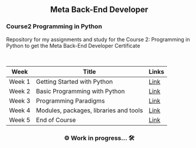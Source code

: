 ## <div align="center"> Meta Back-End Developer </div>
### Course2 Programming in Python

Repository for my assignments and study for the Course 2: Programming in Python to get the Meta Back-End Developer Certificate


<br>

| Week | Title | Links |
| :----:|---------|------|
|Week 1| Getting Started with Python|[Link]()|
|Week 2 |Basic Programming with Python|[Link]()|
|Week 3|Programming Paradigms|[Link]()|
|Week 4| Modules, packages, libraries and tools|[Link]()|
|Week 5| End of Course|[Link]()|

### <div align="center"> ⚙️ Work in progress... 🛠️ </div>
